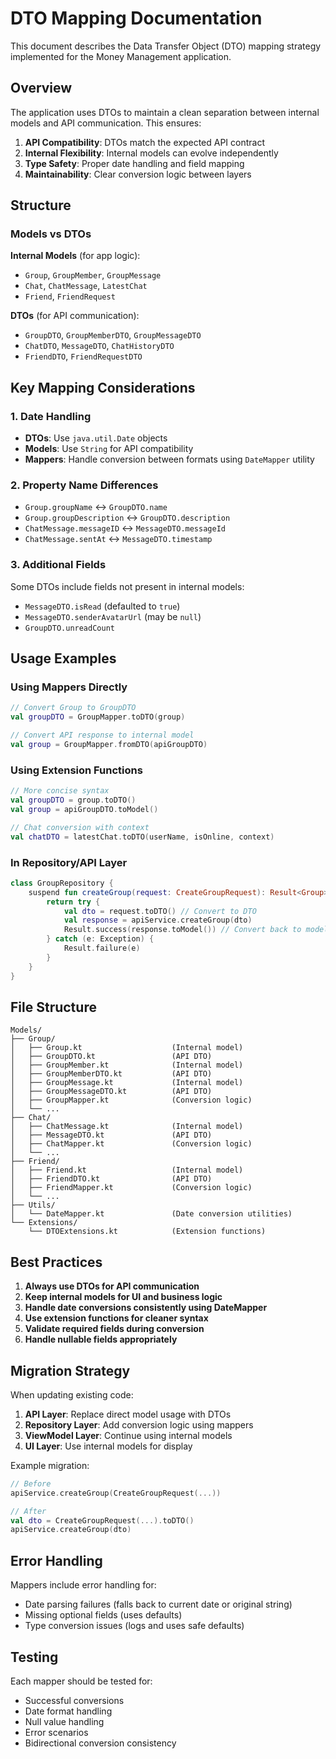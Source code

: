 # DTO Mapping Documentation

This document describes the Data Transfer Object (DTO) mapping strategy implemented for the Money Management application.

## Overview

The application uses DTOs to maintain a clean separation between internal models and API communication. This ensures:

1. **API Compatibility**: DTOs match the expected API contract
2. **Internal Flexibility**: Internal models can evolve independently
3. **Type Safety**: Proper date handling and field mapping
4. **Maintainability**: Clear conversion logic between layers

## Structure

### Models vs DTOs

**Internal Models** (for app logic):
- `Group`, `GroupMember`, `GroupMessage`
- `Chat`, `ChatMessage`, `LatestChat`  
- `Friend`, `FriendRequest`

**DTOs** (for API communication):
- `GroupDTO`, `GroupMemberDTO`, `GroupMessageDTO`
- `ChatDTO`, `MessageDTO`, `ChatHistoryDTO`
- `FriendDTO`, `FriendRequestDTO`

## Key Mapping Considerations

### 1. Date Handling
- **DTOs**: Use `java.util.Date` objects
- **Models**: Use `String` for API compatibility
- **Mappers**: Handle conversion between formats using `DateMapper` utility

### 2. Property Name Differences
- `Group.groupName` ↔ `GroupDTO.name`
- `Group.groupDescription` ↔ `GroupDTO.description`
- `ChatMessage.messageID` ↔ `MessageDTO.messageId`
- `ChatMessage.sentAt` ↔ `MessageDTO.timestamp`

### 3. Additional Fields
Some DTOs include fields not present in internal models:
- `MessageDTO.isRead` (defaulted to `true`)
- `MessageDTO.senderAvatarUrl` (may be `null`)
- `GroupDTO.unreadCount`

## Usage Examples

### Using Mappers Directly
```kotlin
// Convert Group to GroupDTO
val groupDTO = GroupMapper.toDTO(group)

// Convert API response to internal model
val group = GroupMapper.fromDTO(apiGroupDTO)
```

### Using Extension Functions
```kotlin
// More concise syntax
val groupDTO = group.toDTO()
val group = apiGroupDTO.toModel()

// Chat conversion with context
val chatDTO = latestChat.toDTO(userName, isOnline, context)
```

### In Repository/API Layer
```kotlin
class GroupRepository {
    suspend fun createGroup(request: CreateGroupRequest): Result<Group> {
        return try {
            val dto = request.toDTO() // Convert to DTO
            val response = apiService.createGroup(dto)
            Result.success(response.toModel()) // Convert back to model
        } catch (e: Exception) {
            Result.failure(e)
        }
    }
}
```

## File Structure

```
Models/
├── Group/
│   ├── Group.kt                    (Internal model)
│   ├── GroupDTO.kt                 (API DTO)
│   ├── GroupMember.kt              (Internal model)
│   ├── GroupMemberDTO.kt           (API DTO)
│   ├── GroupMessage.kt             (Internal model)
│   ├── GroupMessageDTO.kt          (API DTO)
│   ├── GroupMapper.kt              (Conversion logic)
│   └── ...
├── Chat/
│   ├── ChatMessage.kt              (Internal model)
│   ├── MessageDTO.kt               (API DTO)
│   ├── ChatMapper.kt               (Conversion logic)
│   └── ...
├── Friend/
│   ├── Friend.kt                   (Internal model)
│   ├── FriendDTO.kt                (API DTO)
│   ├── FriendMapper.kt             (Conversion logic)
│   └── ...
├── Utils/
│   └── DateMapper.kt               (Date conversion utilities)
└── Extensions/
    └── DTOExtensions.kt            (Extension functions)
```

## Best Practices

1. **Always use DTOs for API communication**
2. **Keep internal models for UI and business logic**
3. **Handle date conversions consistently using DateMapper**
4. **Use extension functions for cleaner syntax**
5. **Validate required fields during conversion**
6. **Handle nullable fields appropriately**

## Migration Strategy

When updating existing code:

1. **API Layer**: Replace direct model usage with DTOs
2. **Repository Layer**: Add conversion logic using mappers
3. **ViewModel Layer**: Continue using internal models
4. **UI Layer**: Use internal models for display

Example migration:
```kotlin
// Before
apiService.createGroup(CreateGroupRequest(...))

// After  
val dto = CreateGroupRequest(...).toDTO()
apiService.createGroup(dto)
```

## Error Handling

Mappers include error handling for:
- Date parsing failures (falls back to current date or original string)
- Missing optional fields (uses defaults)
- Type conversion issues (logs and uses safe defaults)

## Testing

Each mapper should be tested for:
- Successful conversions
- Date format handling
- Null value handling
- Error scenarios
- Bidirectional conversion consistency
